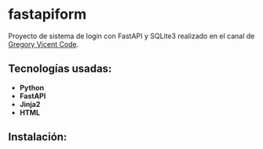 # fastapiform

Proyecto de sistema de login con FastAPI y SQLite3 realizado en el canal de [Gregory Vicent Code][gvc].

## Tecnologías usadas:
- **Python**
- **FastAPI**
- **Jinja2**
- **HTML**

## Instalación:



[gvc]:https://www.youtube.com/watch?v=ctTVGqjzBCw
